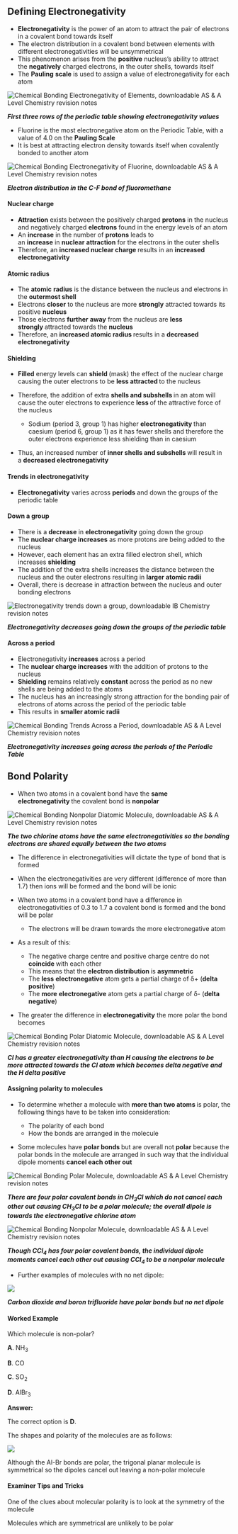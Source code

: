 Defining Electronegativity
--------------------------

* <b>Electronegativity</b> is the power of an atom to attract the pair of electrons in a covalent bond towards itself
* The electron distribution in a covalent bond between elements with different electronegativities will be unsymmetrical
* This phenomenon arises from the <b>positive</b> nucleus’s ability to attract the <b>negatively</b> charged electrons, in the outer shells, towards itself
* The <b>Pauling</b> <b>scale</b> is used to assign a value of electronegativity for each atom

![Chemical Bonding Electronegativity of Elements, downloadable AS & A Level Chemistry revision notes](1.3-Chemical-Bonding-Electronegativity-of-Elements.png)

*<b>First three rows of the periodic table showing electronegativity values</b>*

* Fluorine is the most electronegative atom on the Periodic Table, with a value of 4.0 on the <b>Pauling Scale</b>
* It is best at attracting electron density towards itself when covalently bonded to another atom

![Chemical Bonding Electronegativity of Fluorine, downloadable AS & A Level Chemistry revision notes](1.3-Chemical-Bonding-Electronegativity-of-Fluorine.png)

*<b>Electron distribution in the C-F bond of fluoromethane</b>*

#### Nuclear charge

* <b>Attraction</b> exists between the positively charged <b>protons</b> in the nucleus and negatively charged <b>electrons</b> found in the energy levels of an atom
* An <b>increase</b> in the number of <b>protons</b> leads to an <b>increase</b> in <b>nuclear</b> <b>attraction</b> for the electrons in the outer shells
* Therefore, an <b>increased nuclear charge </b>results in an <b>increased electronegativity</b>

#### Atomic radius

* The <b>atomic</b> <b>radius</b> is the distance between the nucleus and electrons in the <b>outermost shell</b>
* Electrons <b>closer</b> to the nucleus are more <b>strongly</b> attracted towards its positive <b>nucleus</b>
* Those electrons <b>further</b> <b>away</b> from the nucleus are <b>less strongly </b>attracted towards the <b>nucleus</b>
* Therefore, an <b>increased atomic radius </b>results in a <b>decreased electronegativity</b>

#### Shielding

* <b>Filled</b> energy levels can <b>shield </b>(mask) the effect of the nuclear charge causing the outer electrons to be <b>less attracted </b>to the nucleus
* Therefore, the addition of extra <b>shells and subshells </b>in an atom will cause the outer electrons to experience <b>less </b>of the attractive force of the nucleus

  + Sodium (period 3, group 1) has higher <b>electronegativity </b>than caesium (period 6, group 1) as it has fewer shells and therefore the outer electrons experience less shielding than in caesium
* Thus, an increased number of <b>inner shells and subshells </b>will result in a <b>decreased electronegativity</b>

#### Trends in electronegativity

* <b>Electronegativity</b> varies across <b>periods</b> and down the groups of the periodic table

#### Down a group

* There is a <b>decrease</b> in <b>electronegativity</b> going down the group
* The <b>nuclear charge increases</b> as more protons are being added to the nucleus
* However, each element has an extra filled electron shell, which increases <b>shielding</b>
* The addition of the extra shells increases the distance between the nucleus and the outer electrons resulting in <b>larger</b> <b>atomic radii</b>
* Overall, there is decrease in attraction between the nucleus and outer bonding electrons

![Electronegativity trends down a group, downloadable IB Chemistry revision notes](3.1.5-Electronegativity-trends-down-a-group.png)

*<b>Electronegativity decreases going down the groups of the periodic table</b>*

#### Across a period

* Electronegativity <b>increases</b> across a period
* The <b>nuclear charge increases</b> with the addition of protons to the nucleus
* <b>Shielding</b> remains relatively <b>constant</b> across the period as no new shells are being added to the atoms
* The nucleus has an increasingly strong attraction for the bonding pair of electrons of atoms across the period of the periodic table
* This results in <b>smaller atomic radii</b>

![Chemical Bonding Trends Across a Period, downloadable AS & A Level Chemistry revision notes](1.3-Chemical-Bonding-Trends-Across-a-Group.png)

*<b>Electronegativity increases going across the periods of the Periodic Table</b>*

Bond Polarity
-------------

* When two atoms in a covalent bond have the <b>same electronegativity </b>the covalent bond is <b>nonpolar</b>

![Chemical Bonding Nonpolar Diatomic Molecule, downloadable AS & A Level Chemistry revision notes](1.3-Chemical-Bonding-Nonpolar-Diatomic-Molecule.png)

*<b>The two chlorine atoms have the same electronegativities so the bonding electrons are shared equally between the two atoms</b>*

* The difference in electronegativities will dictate the type of bond that is formed
* When the electronegativities are very different (difference of more than 1.7) then ions will be formed and the bond will be ionic
* When two atoms in a covalent bond have a difference in electronegativities of 0.3 to 1.7 a covalent bond is formed and the bond will be polar

  + The electrons will be drawn towards the more electronegative atom
* As a result of this:

  + The negative charge centre and positive charge centre do not <b>coincide </b>with each other
  + This means that the <b>electron distribution </b>is <b>asymmetric</b>
  + The <b>less</b> <b>electronegative</b> atom gets a partial charge of δ+ (<b>delta</b> <b>positive</b>)
  + The <b>more</b> <b>electronegative</b> atom gets a partial charge of δ- (<b>delta</b> <b>negative</b>)
* The greater the difference in <b>electronegativity</b> the more polar the bond becomes

![Chemical Bonding Polar Diatomic Molecule, downloadable AS & A Level Chemistry revision notes](1.3-Chemical-Bonding-Polar-DIatomic-Molecule.png)

*<b>Cl has a greater electronegativity than H causing the electrons to be more attracted towards the Cl atom which becomes delta negative and the H delta positive</b>*

#### Assigning polarity to molecules

* To determine whether a molecule with <b>more than two atoms </b>is polar, the following things have to be taken into consideration:

  + The polarity of each bond
  + How the bonds are arranged in the molecule
* Some molecules have <b>polar bonds </b>but are overall not <b>polar</b> because the polar bonds in the molecule are arranged in such way that the individual dipole moments <b>cancel each other out</b>

![Chemical Bonding Polar Molecule, downloadable AS & A Level Chemistry revision notes](1.3-Chemical-Bonding-Polar-Molecule.png)

*<b>There are four polar covalent bonds in CH</b>*<sub>*<b>3</b>*</sub>*<b>Cl which do not cancel each other out causing CH</b>*<sub>*<b>3</b>*</sub>*<b>Cl to be a polar molecule; the overall dipole is towards the electronegative chlorine atom</b>*

![Chemical Bonding Nonpolar Molecule, downloadable AS & A Level Chemistry revision notes](1.3-Chemical-Bonding-Nonpolar-Molecule.png)

*<b>Though CCl</b>*<sub>*<b>4</b>*</sub>*<b> has four polar covalent bonds, the individual dipole moments cancel each other out causing CCl</b>*<sub>*<b>4</b>*</sub>*<b> to be a nonpolar molecule</b>*

* Further examples of molecules with no net dipole:

![](4.1.10-Examples-of-non-polar-molecules.png)

*<b>Carbon dioxide and boron trifluoride have polar bonds but no net dipole</b>*

#### Worked Example

Which molecule is non-polar?

<b>A</b>. NH<sub>3</sub>

<b>B</b>. CO

<b>C</b>. SO<sub>2</sub>

<b>D</b>. AlBr<sub>3</sub>

<b>Answer:</b>

The correct option is <b>D</b>.

The shapes and polarity of the molecules are as follows:

![](4.1.10-Worked-Example-Answer.png)

Although the Al-Br bonds are polar, the trigonal planar molecule is symmetrical so the dipoles cancel out leaving a non-polar molecule

#### Examiner Tips and Tricks

One of the clues about molecular polarity is to look at the symmetry of the molecule

Molecules which are symmetrical are unlikely to be polar